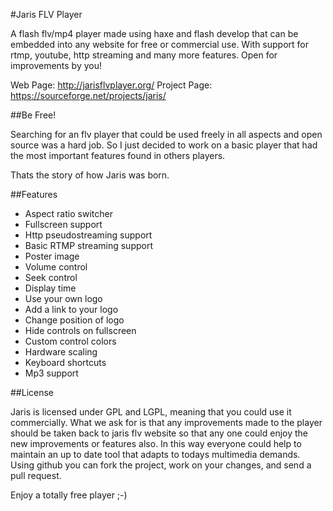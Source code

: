 #Jaris FLV Player

A flash flv/mp4 player made using haxe and flash develop that can be embedded into any website
for free or commercial use. With support for rtmp, youtube, http streaming and many more features. 
Open for improvements by you!

Web Page: http://jarisflvplayer.org/
Project Page: https://sourceforge.net/projects/jaris/


##Be Free!

Searching for an flv player that could be used freely in all aspects and open source was 
a hard job. So I just decided to work on a basic player that had the most important 
features found in others players.

Thats the story of how Jaris was born.


##Features

* Aspect ratio switcher
* Fullscreen support
* Http pseudostreaming support
* Basic RTMP streaming support
* Poster image
* Volume control
* Seek control
* Display time
* Use your own logo
* Add a link to your logo
* Change position of logo
* Hide controls on fullscreen
* Custom control colors
* Hardware scaling
* Keyboard shortcuts
* Mp3 support


##License

Jaris is licensed under GPL and LGPL, meaning that you could use it commercially. 
What we ask for is that any improvements made to the player should be taken back to jaris flv website 
so that any one could enjoy the new improvements or features also. In this way everyone could 
help to maintain an up to date tool that adapts to todays multimedia demands. 
Using github you can fork the project, work on your changes, and send a pull request.

Enjoy a totally free player ;-)
